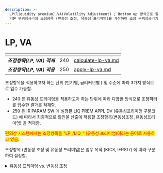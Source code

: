 ```yaml
---
description: >-
  LP(liquidity premium),VA(Volatility Adjustment) ; Bottom up 방식으로 할인율을 산출하는 경우,
  기본 무위험금리에 조정항목 (변동성 조정, 유동성 프리미엄)을 가산하여 조정 무위험금리기간구조를 산출함.
---
```


# LP, VA

<table data-view="cards"><thead><tr><th></th><th align="right"></th><th data-hidden data-card-target data-type="content-ref"></th></tr></thead><tbody><tr><td><em><strong>조정항목(LP, VA) 적재</strong>  </em> </td><td align="right">240</td><td><a href="calculate-lp-va.md">calculate-lp-va.md</a></td></tr><tr><td><em><strong>조정항목(LP, VA) 적용</strong></em> </td><td align="right">250</td><td><a href="apply-lp-va.md">apply-lp-va.md</a></td></tr></tbody></table>



조정항목을 적용하고자 하는 단위 (만기별, 금리커브별 ) 및 수준에 따라 3가지 방식으로 입수 가능함.&#x20;

* 240 은 유동성 프리미엄을 적용하고자 하는 단위에 따라 다양한 방식으로 조정팩터를 입수한 결과를 적재함.&#x20;
* 250 은 IR PARAM SW 에 설정된 LIQ PREM APPL DV (유동성프리미엄 구분코드) 에 따라서 최종적으로 할인율 산출에 적용할 조정항목(변동성조정 ,유동성프리미엄) 을 적재함.&#x20;

<mark style="color:red;">편의상 시스템에서는 조정항목을 "LP\_/LIQ\_" (유동성 프리미엄)이라는 용어로 사용하고 있음.</mark>





조정항목 (변동성 조정 및 유동성 프리미엄)은 업무 목적 (KICS, IFRS17) 에 따라 구분하여 설정함. &#x20;

<details>

<summary>유동성 프리미엄 vs. 변동성 조정  </summary>

### 보험감독회계 (IFRS 17) 보험부채 할인율 조정 => "유동성프리미엄"

보험부채는 자산과 달리 시장에서 거래되지 않으며, 자산에 비해 만기가 긴 특징이 있음.&#x20;

보험부채의 비유동성 특성을 반영한 할인율을 산출하기 위해 무위험 금리기간구조에 비유동성프리미엄을 반영하여 조정함.

* B79. 기초항목의 성과에 연동되지 않는 보험계약의 현금흐름에 대한 할인율은 <mark style="color:blue;">보유자가 신용위험에 전혀 또는 거의 노출되지 않는 금융상품에 대한 적절한 통화로 표시된 수익률 곡선을 반영</mark>하고, <mark style="color:blue;">보험계약집합의 유동성 특성을 반영하여 조정</mark>한다. 이러한 조정으로 보험계약집합의 유동성 특성과 수익률 곡선을 결정하기 위하여 사용한 자산의 유동성 특성간의 차이를 반영한다. 수익률 곡선은 보유자가 유의적인 원가를 들이지 않고 언제든 쉽게 일반적으로 매각할 수 있는 활성시장에서 거래되는 자산을 반영한다. 반면에, 일부 보험계약의 경우, 보험사건이 발생하기 전이나 계약에 명시된 날이 되기 전에는 급부금의 지급이 강제될 수 없다. &#x20;
* B80. 따라서 기초항목의 성과에 연동되지 않는 보험계약 현금흐름의 경우, 기업은 시장에서 관측되는 <mark style="color:blue;">할인율이 적용되는 금융상품의 유동성 특성과 보험계약의 유동성 특성 간 차이</mark>를 유동성 무위험 수익률곡선에 반영하여 조정함으로써 할인율을 결정할 수 있다(Bottom up approach).



### K-ICS 보험부채 할인율 조정 =>" 변동성 조정"

변동성 조정은 금융위기 발생 등으로 금리가 급변하게 되더라도 _순자산가치의 변동성을 최소화함으로써 경기순응성을 완화하기 위한 목적_으로 도입

* 금융위기 발생 시 일반적으로 금리가 상승하게 되는데, 신용 경색으로 인하여 위험 스프레드가 큰 폭으로 상승(무위험이자율은 소폭 상승)하므로 자산 평가금액이 크게 감소
* 이때, 보험부채를 무위험 금리기간구조로만 할인하게 되면 무위험 이자율은 소폭 상승에 그쳐 부채 평가금액은 거의 감소하지 않아 순자산가치가 크게 감소하게 되므로 경기순응성이 확대될 우려
* 따라서 신용 경색에 따른 순자산가치의 변동성을 축소하기 위해서는 보험회사가 보유한 자산의 위험 스프레드 중 일부를 보험부채 할인율에 가산하여 금리변동 시 자산과 부채가 일관되게 변동하도록 조정할 필요

_변동성 조정 적용비율 80% 의 근거_&#x20;

* 일반적으로 금리부자산(채권 등)에 비해 보험부채의 규모가 크며, 듀레이션이 김.&#x20;
* 자산 스프레드를 보험부채 할인율에 모두 반영할 경우, 금리상승 시 자산에 비해 부채가 크게 감소하여 가용자본이 증가(금리하락 시에는 반대로 가용자본 감소)
* IAIS에서 IAIG를 대상으로 글로벌 경제위기상황(’08년)에서의 가용자본의 변동성을 측정 한 결과, 변동성 조정을 100%로 설정할 경우 위기상황에서 가용자본이 크게 증가(회사 별로 최대 30%까지 증가)
* 금리변동 시 순자산가치의 변동성을 최소화하기 위해, 금리부자산과 보험부채의 규모 차이를 비교한 후 변동성 조정 적용비율을 <mark style="color:blue;">80%</mark>로 설정.

### 조정항목 비교&#x20;

* 결과적으로 두 제도상 할인율의 조정항목의 도입 목적은 상이함. &#x20;
* 적용 결과만으로 비교하는 경우, 변동성 조정과 유동성 프리미엄(LP)은  적용비율(변동성조정 인정비율)만 다를 뿐 나머지 산출방식은 동일 ( 변동성 조정 : 유동성프리미엄 = 80% : 100% )

</details>

